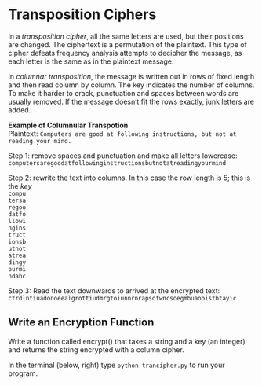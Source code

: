 # Transposition Ciphers
In  a *transposition cipher*, all the same letters are used, but their positions are changed. The ciphertext is a permutation of the plaintext.  This type of cipher defeats frequency analysis attempts to decipher the message, as each letter is the same as in the plaintext message.

In *columnar transposition*, the message is written out in rows of fixed length and then read column by column. The key indicates the number of columns. To make it harder to crack, punctuation and spaces between words are usually removed. If the message doesn’t fit the rows exactly, junk letters are added. 



**Example of Columnular Transpotion**<br>
Plaintext: `Computers are good at following instructions, but not at reading your mind.`<br>

Step 1: remove spaces and punctuation and make all letters lowercase:
`computersaregoodatfollowinginstructionsbutnotatreadingyourmind`



Step 2: rewrite the text into columns. In this case the row length is 5; this is the *key*<br>
`compu`<br>
`tersa`<br>
`regoo`<br>
`datfo`<br>
`llowi`<br>
`ngins`<br>
`truct`<br>
`ionsb`<br>
`utnot`<br>
`atrea`<br>
`dingy`<br>
`ourmi`<br>
`ndabc`<br>


Step 3: Read the text downwards to arrived at the encrypted text:<br>
`ctrdlntiuadonoeealgrottiudmrgtoiunnrnrapsofwncsoegmbuaooistbtayic`



## Write an Encryption Function
Write a function called encrypt() that takes a string and a key (an integer) and returns the string encrypted with a column cipher.

In the terminal (below, right) type `python trancipher.py` to run your program.

